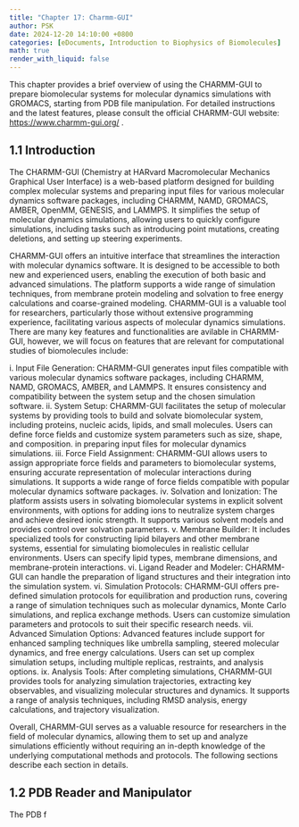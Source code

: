 ```yaml
---
title: "Chapter 17: Charmm-GUI"
author: PSK
date: 2024-12-20 14:10:00 +0800
categories: [eDocuments, Introduction to Biophysics of Biomolecules]
math: true
render_with_liquid: false
---
```


This chapter provides a brief overview of using the CHARMM-GUI to prepare biomolecular systems for molecular dynamics simulations with GROMACS, starting from PDB file manipulation.  For detailed instructions and the latest features, please consult the official CHARMM-GUI website:  <a href="https://www.charmm-gui.org/" target="_blank">https://www.charmm-gui.org/  </a>.

## 1.1 Introduction
The CHARMM-GUI (Chemistry at HARvard Macromolecular Mechanics Graphical User Interface) is a web-based platform designed for building complex molecular systems and preparing input files for various molecular dynamics software packages, including CHARMM, NAMD, GROMACS, AMBER, OpenMM, GENESIS, and LAMMPS.  It simplifies the setup of molecular dynamics simulations, allowing users to quickly configure simulations, including tasks such as introducing point mutations, creating deletions, and setting up steering experiments.

CHARMM-GUI offers an intuitive interface that streamlines the interaction with molecular dynamics software.  It is designed to be accessible to both new and experienced users, enabling the execution of both basic and advanced simulations.  The platform supports a wide range of simulation techniques, from membrane protein modeling and solvation to free energy calculations and coarse-grained modeling.  CHARMM-GUI is a valuable tool for researchers, particularly those without extensive programming experience, facilitating various aspects of molecular dynamics simulations. There are many key features and functionalities are avilable in CHARMM-GUI, however, we will focus on features that are relevant for computational studies of biomolecules include:


i.	Input File Generation: CHARMM-GUI generates input files compatible with various molecular dynamics software packages, including CHARMM, NAMD, GROMACS, AMBER, and LAMMPS. It ensures consistency and compatibility between the system setup and the chosen simulation software.
ii. System Setup: CHARMM-GUI facilitates the setup of molecular systems by providing tools to build and solvate biomolecular system, including proteins, nucleic acids, lipids, and small molecules. Users can define force fields and customize system parameters such as size, shape, and composition. in preparing input files for molecular dynamics simulations.
iii.	Force Field Assignment: CHARMM-GUI allows users to assign appropriate force fields and parameters to biomolecular systems, ensuring accurate representation of molecular interactions during simulations. It supports a wide range of force fields compatible with popular molecular dynamics software packages.
iv.	Solvation and Ionization: The platform assists users in solvating biomolecular systems in explicit solvent environments, with options for adding ions to neutralize system charges and achieve desired ionic strength. It supports various solvent models and provides control over solvation parameters.
v.	Membrane Builder: It includes specialized tools for constructing lipid bilayers and other membrane systems, essential for simulating biomolecules in realistic cellular environments. Users can specify lipid types, membrane dimensions, and membrane-protein interactions.
vi.	Ligand Reader and Modeler: CHARMM-GUI can handle the preparation of ligand structures and their integration into the simulation system.
vi.	Simulation Protocols: CHARMM-GUI offers pre-defined simulation protocols for equilibration and production runs, covering a range of simulation techniques such as molecular dynamics, Monte Carlo simulations, and replica exchange methods. Users can customize simulation parameters and protocols to suit their specific research needs.
vii. Advanced Simulation Options: Advanced features include support for enhanced sampling techniques like umbrella sampling, steered molecular dynamics, and free energy calculations. Users can set up complex simulation setups, including multiple replicas, restraints, and analysis options.
ix.	Analysis Tools: After completing simulations, CHARMM-GUI provides tools for analyzing simulation trajectories, extracting key observables, and visualizing molecular structures and dynamics. It supports a range of analysis techniques, including RMSD analysis, energy calculations, and trajectory visualization.

Overall, CHARMM-GUI serves as a valuable resource for researchers in the field of molecular dynamics, allowing them to set up and analyze simulations efficiently without requiring an in-depth knowledge of the underlying computational methods and protocols. The following sections describe each section in details.

## 1.2 PDB Reader and Manipulator
The PDB f